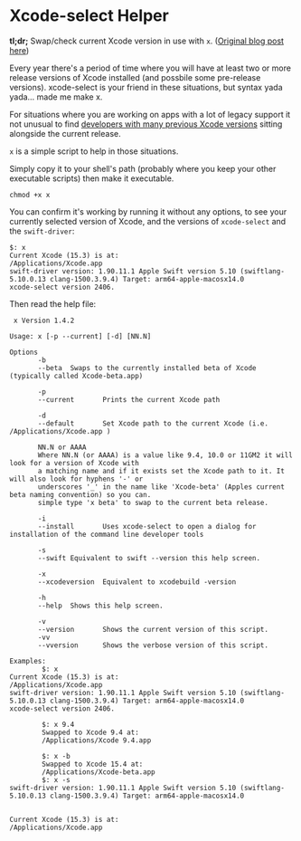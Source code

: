 # Xcode-select Helper
**tl;dr;** Swap/check current Xcode version in use with `x`.
([Original blog post here](https://thesumof.it/blog/2017-07-12-a-script-for-multiple-xcodes))

Every year there's a period of time where you will have at least two or more release versions of Xcode installed (and possbile some pre-release versions).
xcode-select is your friend in these situations, but syntax yada yada… made me make x.

For situations where you are working on apps with a lot of legacy support it not unusual to find [developers with many previous Xcode versions](https://twitter.com/philk1701/status/1123874346022375424?s=21) sitting alongside the current release.

`x` is a simple script to help in those situations.

Simply copy it to your shell's path (probably where you keep your other executable scripts) then make it executable.

`chmod +x x`

You can confirm it's working by running it without any options, to see your currently selected version of Xcode, and the versions of `xcode-select` and the `swift-driver`:

```shell
$: x
Current Xcode (15.3) is at:
/Applications/Xcode.app
swift-driver version: 1.90.11.1 Apple Swift version 5.10 (swiftlang-5.10.0.13 clang-1500.3.9.4) Target: arm64-apple-macosx14.0
xcode-select version 2406.
```

Then read the help file:

```shell
 x Version 1.4.2

Usage: x [-p --current] [-d] [NN.N]

Options
       -b
       --beta  Swaps to the currently installed beta of Xcode (typically called Xcode-beta.app)

       -p
       --current       Prints the current Xcode path

       -d
       --default       Set Xcode path to the current Xcode (i.e. /Applications/Xcode.app )

       NN.N or AAAA
       Where NN.N (or AAAA) is a value like 9.4, 10.0 or 11GM2 it will look for a version of Xcode with
       a matching name and if it exists set the Xcode path to it. It will also look for hyphens '-' or
       underscores '_' in the name like 'Xcode-beta' (Apples current beta naming convention) so you can.
       simple type 'x beta' to swap to the current beta release.

       -i
       --install       Uses xcode-select to open a dialog for installation of the command line developer tools

       -s
       --swift Equivalent to swift --version this help screen.

       -x
       --xcodeversion  Equivalent to xcodebuild -version

       -h
       --help  Shows this help screen.

       -v
       --version       Shows the current version of this script.
       -vv
       --vversion      Shows the verbose version of this script.

Examples:
        $: x
Current Xcode (15.3) is at:
/Applications/Xcode.app
swift-driver version: 1.90.11.1 Apple Swift version 5.10 (swiftlang-5.10.0.13 clang-1500.3.9.4) Target: arm64-apple-macosx14.0
xcode-select version 2406.

        $: x 9.4
        Swapped to Xcode 9.4 at:
        /Applications/Xcode 9.4.app

        $: x -b
        Swapped to Xcode 15.4 at:
        /Applications/Xcode-beta.app
        $: x -s
swift-driver version: 1.90.11.1 Apple Swift version 5.10 (swiftlang-5.10.0.13 clang-1500.3.9.4) Target: arm64-apple-macosx14.0


Current Xcode (15.3) is at:
/Applications/Xcode.app

```
